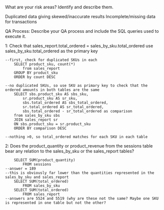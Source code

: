 What are your risk areas? Identify and describe them.

Duplicated data giving skewed/inaccurate results
Incomplete/missing data for transactions



QA Process:
Describe your QA process and include the SQL queries used to execute it.


1: Check that sales_report.total_ordered  =  sales_by_sku.total_ordered 
    use sales_by_sku.total_ordered as the primary key

    --first, check for duplicated SKUs in each
        SELECT product_sku, count(*)
            from sales_report
        GROUP BY product_sku
        ORDER by count DESC

    --no duplicated SKUs, so use SKU as primary key to check that the ordered amounts in both tables are the same
        SELECT sbs.product_sku AS sbs_sku, 
            sr.product_sku AS sr_sku,
            sbs.total_ordered AS sbs_total_ordered, 
            sr.total_ordered AS sr_total_ordered,
            sbs.total_ordered - sr_total_ordered as comparison
        from sales_by_sku sbs
        JOIN sales_report sr
        ON sbs.product_sku = sr.product_sku
        ORDER BY comparison DESC

    --nothing >0, so total_ordered matches for each SKU in each table

2: Does the product_quantity or product_revenue from the sessions table bear any relation to the sales_by_sku or the sales_report tables?

        SELECT SUM(product_quantity)
            FROM sessions
    --answer = 189
    --this is obviously far lower than the quantities represented in the sales_by_sku and sales_report
        SELECT SUM(total_ordered)
            FROM sales_by_sku
        SELECT SUM(total_ordered)
            FROM sales_report
    --answers are 5524 and 5519 (why are these not the same? Maybe one SKU is represented in one table but not the other?